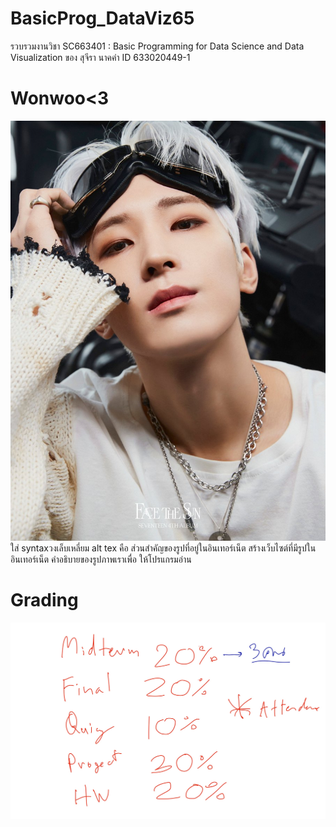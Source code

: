 # BasicProg_DataViz65
รวบรวมงานวิชา SC663401 : Basic Programming for Data Science and Data Visualization ของ สุจีรา นาคคำ ID 633020449-1

# Wonwoo<3
![alt text](FSuiI4HUcAEAqVK.jpg) ใส่ syntaxวงเล็บเหลี่ยม alt tex คือ ส่วนสำคัญของรูปที่อยู่ในอินเทอร์เน็ต สร้างเว็บไซต์ที่มีรูปในอินเทอร์เน็ต คำอธิบายของรูปภาพเราเพื่อ ให้โปรแกรมอ่าน 
# Grading
![grading image](Grading.jpg)
